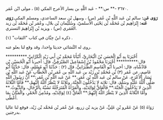 ٣٦٧٠ -** س:** - عَبد اللَّهِ بن يسار الأعرج المكي (٥) ، مولى ابْن عُمَر.

**رَوَى عَن:** سالم بْن عَبد اللَّهِ بْن عُمَر (س) ، وسهل بْن سعد الساعدي، ومسلم المكي.**رَوَى عَنه:** إِبْرَاهِيم بْن مُحَمَّد بْن يَحْيَى الأَسلميّ، وسُلَيْمان بْن بلال، وعُمَر بْن مُحَمَّد بْن زيد العُمَري (س) ، ويزيد بْن إِبْرَاهِيمَ التستري.

ذكره ابنُ حِبَّان في كتاب "الثقات" (١) .

روى له النَّسَائي حديثا واحدا، وقد وقع لنا بعلو عنه.

أَخْبَرَنَا بِهِ أَبُو الْحَسَنِ بْنُ الْبُخَارِيِّ، أَنْبَأَنَا مُحَمَّدِ بْنِ أَبي زَيْدٍ الْكَرَّانِيِّ،********** قال:********** أَخْبَرَنَا مَحْمُودُ بْنُ إِسْمَاعِيلَ الصَّيْرَفِيُّ، قال: أخبرنا أَبُو الْحُسَيْنِ بْنِ فَاذْشْاهِ، قال: أخبرنا أَبُو الْقَاسِمِ الطَّبَرَانِيُّ، قال (٢) : حَدَّثَنَا أَبُو مُسْلِمٍ، قال: حَدَّثَنَا أَبُو عَاصِمٍ، عن عُمَر (٣) بْنِ مُحَمَّدِ بْنِ زَيْد بن عَبد اللَّهِ بن عُمَر بْنِ الْخَطَّابِ عَنْ عَبد اللَّهِ بْنِ يَسَارٍ الأَعْرَجِ، عَنْ سالم بْن عَبد اللَّهِ بْن عُمَر،** عَنْ عَبد اللَّهِ بْنِ عُمَر:** أَنَّ رَسُولَ اللَّهِ صَلَّى اللَّهُ عَلَيْهِ وسَلَّمَ، قال: ثلاثة لا يَدْخُلُونَ الْجَنَّةَ، وثَلاثَةٌ لا يَنْظُرُ اللَّهُ إِلَيْهِمْ،** فَأَمَّا الثَّلاثَةُ الَّذِينَ لا يَدْخُلُونَ الْجَنَّةَ:** فَالْعَاقُّ لِوَالِدَيْهِ، والْمَرْأَةُ الْمُتَرَجِّلَةُ تَشَبَّهُ بِالرِّجَالِ، والدَّيُّوثُ.** وأَمَّا الثَّلاثَةُ الَّذِينَ لا يَنْظُرُ اللَّهُ إِلَيْهِمْ:** الْعَاقُّ (٤) لِوَالِدَيْهِ، ومُدْمِنُ الْخَمْرِ، والْمَنَّانُ بِمَا أَعْطَى.

رَوَاهُ (٥) عَنْ عَمْرو بْنِ عَلِيٍّ، عَنْ يزيد بْن زريع، عَنْ عُمَر بْن مُحَمَّد بْن زَيْد، فوقع لنا عاليا بدرجتين.